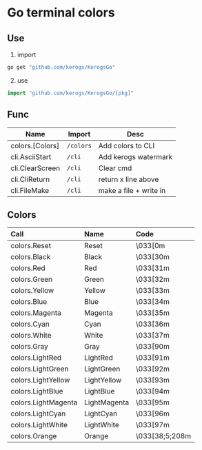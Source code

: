 # Go terminal colors

## Use
1. import
```sh
go get "github.com/kerogs/KerogsGo"
```
2. use
```Go
import "github.com/kerogs/KerogsGo/[pkg]"
```

## Func 
|Name|Import|Desc|
|-|-|-|
|colors.[Colors]|``/colors``|Add colors to CLI|
|cli.AsciiStart|``/cli``|Add kerogs watermark|
|cli.ClearScreen|``/cli``|Clear cmd|
|cli.CliReturn|``/cli``|return x line above|
|cli.FileMake|``/cli``|make a file + write in|

## Colors
|Call|Name|Code|
|:---|:---|:---|
colors.Reset|Reset|\033[0m|
colors.Black|Black|\033[30m|
colors.Red|Red|\033[31m|
colors.Green|Green|\033[32m|
colors.Yellow|Yellow|\033[33m|
colors.Blue|Blue|\033[34m|
colors.Magenta|Magenta|\033[35m|
colors.Cyan|Cyan|\033[36m|
colors.White|White|\033[37m|
colors.Gray|Gray|\033[90m|
colors.LightRed|LightRed|\033[91m|
colors.LightGreen|LightGreen|\033[92m|
colors.LightYellow|LightYellow|\033[93m|
colors.LightBlue|LightBlue|\033[94m|
colors.LightMagenta|LightMagenta|\033[95m|
colors.LightCyan|LightCyan|\033[96m|
colors.LightWhite|LightWhite|\033[97m|
colors.Orange|Orange|\033[38;5;208m|